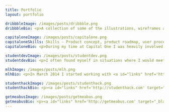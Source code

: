 ```yaml
---
title: Portfolio
layout: portfolio

dribbbleImage: /images/posts/dribbble.png
dribbbleBio: <p>A collection of some of the illustrations, wireframes and concepts that I've created and shared with the <a id="links" href='http://dribbble.com/syeef' target="_blank">Dribbble</a> commmunity. I'm always open to getting feedback and learning what I can improve, but kudos is also always greatly appreciated.</p>

capitaloneImage: /images/posts/capitalone.png
capitaloneSkills: Skills - Product concept, product roadmap, user process diagram, accessibility, interaction design, visual design, icon design
capitaloneBio: <p>During my time at Capital One I was heavily involved with the conception, ideation, user understanding and execution of their mobile app, for both the Android and iOS platform. The <a id="links" href='http://capitalone.co.uk/app' target="_blank">app</a> is used by customers to service their credit cards by viewing transactions, making payments and address issues with their account.</p><p><a id="links" href='/portfolio/capitalone.html' target="_blank">Read more...</a></p>

studentdevImage: /images/posts/studentdev.png
studentdevBio: <p>I often found myself in situations where I would meet people who were really excited and motivated to play with and learn a new technology but couldn’t find any good resources to initially get started.</p> <p><a id="links" href='http://studentdev.io' target="_blank">StudentDev</a> is a small project I worked on to try to change this. It's a collection of resources to help someone learn a new technology, sharpen their design skills and even find a local meet up group.</p><p>Today it is open to anyone to contribute towards, and I'm always looking to expand the collection with newer and more relevant material.</p>

mlhImage: /images/posts/mlh.png
mlhBio: <p>In March 2014 I started working with <a id="links" href='https://twitter.com/jna_sh' target="_blank">Joe Nash</a>, <a id="links" href='https://twitter.com/tfogo' target="_blank">Tim Fogarty</a> and <a id="links" href='http://bilaw.al' target="_blank">Bilawal Hameed</a> on a project to help build a thriving student hackathon community in the EU. <a id="links" href='https://twitter.com/SwiftAlphaOne' target="_blank">Mike Swift</a> and <a id="links" href='https://twitter.com/jonmarkgo' target="_blank">Jon Gottfried</a> were also trying to solve a similar problem in North America. A couple of phone calls, emails and deliberation sessions later, we are all now helping grow the global student hackathon community. Today <a id="links" href='https://mlh.io' target="_blank">Major League Hacking</a> helps support over 65,000 students and 200+ events and has a strong 10+ full time team behind it.</p> <p>MLH exposed me to and gave me experience working with at a startup from the earliest stages all the way through to our current huge growth. The time spent has been well worth the positive impact and growth of the student hacker community.</p>

studenthackImage: /images/posts/studenthack.png
studenthackBio: <p><a id="links" href='http://studenthack.com' target="_blank">StudentHack</a> was the first event I ever organised, and introduced me to a community I've since fallen in love with. I oversaw a fundraising campaign that raised £9,000 ($15,000) from Capital One, AutoTrader, GitHub and others for the operations of the hackathon, exceeding budgetary goals by 30%. Since the first event in February 2014, I also helped organise the October 2014 with my Co-Founder <a id="links" href='http://bilaw.al' target="_blank">Bilawal Hameed</a>.</p>

getmeabusImage: /images/posts/getmeabus.png
getmeabusBio: <p><a id="links" href='http://getmeabus.com' target="_blank">Get Me a Bus</a> was a project developed by <a id="links" href='http://danwilson.co' target="_blank">Danny Wilson</a> and myself. After using the bus for a while I became frustrated that I wasn't able to easily find out when the buses were departing. Of course this problem had already been solved by others but I found their solutions to be either poor and outdated, or I had to pay for an app that wouldn't even guarantee full coverage!</p> <p>This is where <a id="links" href='http://getmeabus.com' target="_blank">getmeabus.com</a> steps in. It simply locates you and plots all the nearby bus stops, then with a click of a bus stop it display the departure times. The service currently only supports the UK.</p>
---
```

